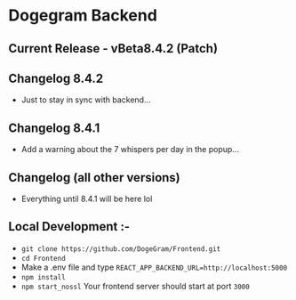 # Dogegram Backend

## Current Release - vBeta8.4.2 (Patch)

## Changelog 8.4.2
 - Just to stay in sync with backend...

## Changelog 8.4.1
 - Add a warning about the 7 whispers per day in the popup...

## Changelog (all other versions)
 - Everything until 8.4.1 will be here lol

## Local Development :-
- `git clone https://github.com/DogeGram/Frontend.git`
- `cd Frontend`
- Make a .env file and type `REACT_APP_BACKEND_URL=http://localhost:5000`
- `npm install`
- `npm start_nossl`
Your frontend server should start at port `3000`
